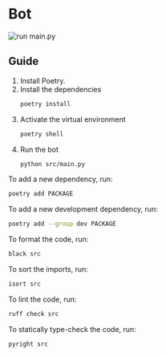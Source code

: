 # Bot

![run main.py](https://github.com/r-engres/bot/actions/workflows/run.yml/badge.svg)

## Guide

1. Install Poetry.
2. Install the dependencies
    ```bash
    poetry install
    ```
3. Activate the virtual environment
    ```bash
    poetry shell
    ```
4. Run the bot
    ```bash
    python src/main.py
    ```


To add a new dependency, run:
```bash
poetry add PACKAGE
```

To add a new development dependency, run:
```bash
poetry add --group dev PACKAGE
```

To format the code, run:
```bash
black src
```

To sort the imports, run:
```bash
isort src
```

To lint the code, run:
```bash
ruff check src
```

To statically type-check the code, run:
```bash
pyright src
```